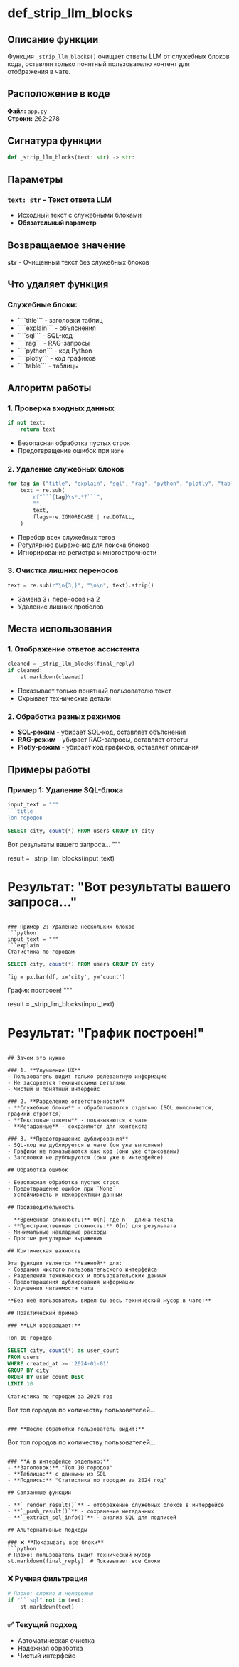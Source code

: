 # def_strip_llm_blocks

## Описание функции

Функция `_strip_llm_blocks()` очищает ответы LLM от служебных блоков кода, оставляя только понятный пользователю контент для отображения в чате.

## Расположение в коде

**Файл:** `app.py`  
**Строки:** 262-278

## Сигнатура функции

```python
def _strip_llm_blocks(text: str) -> str:
```

## Параметры

### `text: str` - Текст ответа LLM
- Исходный текст с служебными блоками
- **Обязательный параметр**

## Возвращаемое значение

**`str`** - Очищенный текст без служебных блоков

## Что удаляет функция

### Служебные блоки:
- ````title``` - заголовки таблиц
- ````explain``` - объяснения
- ````sql``` - SQL-код
- ````rag``` - RAG-запросы
- ````python``` - код Python
- ````plotly``` - код графиков
- ````table``` - таблицы

## Алгоритм работы

### 1. Проверка входных данных
```python
if not text:
    return text
```
- Безопасная обработка пустых строк
- Предотвращение ошибок при `None`

### 2. Удаление служебных блоков
```python
for tag in ("title", "explain", "sql", "rag", "python", "plotly", "table"):
    text = re.sub(
        rf"```{tag}\s*.*?```",
        "",
        text,
        flags=re.IGNORECASE | re.DOTALL,
    )
```
- Перебор всех служебных тегов
- Регулярное выражение для поиска блоков
- Игнорирование регистра и многострочности

### 3. Очистка лишних переносов
```python
text = re.sub(r"\n{3,}", "\n\n", text).strip()
```
- Замена 3+ переносов на 2
- Удаление лишних пробелов

## Места использования

### 1. Отображение ответов ассистента
```python
cleaned = _strip_llm_blocks(final_reply)
if cleaned:
    st.markdown(cleaned)
```
- Показывает только понятный пользователю текст
- Скрывает технические детали

### 2. Обработка разных режимов
- **SQL-режим** - убирает SQL-код, оставляет объяснения
- **RAG-режим** - убирает RAG-запросы, оставляет ответы
- **Plotly-режим** - убирает код графиков, оставляет описания

## Примеры работы

### Пример 1: Удаление SQL-блока
```python
input_text = """
```title
Топ городов
```

```sql
SELECT city, count(*) FROM users GROUP BY city
```

Вот результаты вашего запроса...
"""

result = _strip_llm_blocks(input_text)
# Результат: "Вот результаты вашего запроса..."
```

### Пример 2: Удаление нескольких блоков
```python
input_text = """
```explain
Статистика по городам
```

```sql
SELECT city, count(*) FROM users GROUP BY city
```

```plotly
fig = px.bar(df, x='city', y='count')
```

График построен!
"""

result = _strip_llm_blocks(input_text)
# Результат: "График построен!"
```

## Зачем это нужно

### 1. **Улучшение UX**
- Пользователь видит только релевантную информацию
- Не засоряется техническими деталями
- Чистый и понятный интерфейс

### 2. **Разделение ответственности**
- **Служебные блоки** - обрабатываются отдельно (SQL выполняется, графики строятся)
- **Текстовые ответы** - показываются в чате
- **Метаданные** - сохраняются для контекста

### 3. **Предотвращение дублирования**
- SQL-код не дублируется в чате (он уже выполнен)
- Графики не показываются как код (они уже отрисованы)
- Заголовки не дублируются (они уже в интерфейсе)

## Обработка ошибок

- Безопасная обработка пустых строк
- Предотвращение ошибок при `None`
- Устойчивость к некорректным данным

## Производительность

- **Временная сложность:** O(n) где n - длина текста
- **Пространственная сложность:** O(n) для результата
- Минимальные накладные расходы
- Простые регулярные выражения

## Критическая важность

Эта функция является **важной** для:
- Создания чистого пользовательского интерфейса
- Разделения технических и пользовательских данных
- Предотвращения дублирования информации
- Улучшения читаемости чата

**Без неё пользователь видел бы весь технический мусор в чате!**

## Практический пример

### **LLM возвращает:**
```
```title
Топ 10 городов
```

```sql
SELECT city, count(*) as user_count 
FROM users 
WHERE created_at >= '2024-01-01'
GROUP BY city 
ORDER BY user_count DESC 
LIMIT 10
```

```explain
Статистика по городам за 2024 год
```

Вот топ городов по количеству пользователей...
```

### **После обработки пользователь видит:**
```
Вот топ городов по количеству пользователей...
```

### **А в интерфейсе отдельно:**
- **Заголовок:** "Топ 10 городов"
- **Таблица:** с данными из SQL
- **Подпись:** "Статистика по городам за 2024 год"

## Связанные функции

- **`_render_result()`** - отображение служебных блоков в интерфейсе
- **`_push_result()`** - сохранение метаданных
- **`_extract_sql_info()`** - анализ SQL для подписей

## Альтернативные подходы

### ❌ **Показывать все блоки**
```python
# Плохо: пользователь видит технический мусор
st.markdown(final_reply)  # Показывает все блоки
```

### ❌ **Ручная фильтрация**
```python
# Плохо: сложно и ненадежно
if "```sql" not in text:
    st.markdown(text)
```

### ✅ **Текущий подход**
- Автоматическая очистка
- Надежная обработка
- Чистый интерфейс
